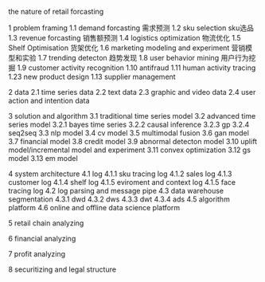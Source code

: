 the nature of retail forcasting

1 problem framing
1.1 demand forcasting 需求预测
1.2 sku selection     sku选品
1.3 revenue forcasting 销售额预测
1.4 logistics optimization 物流优化
1.5 Shelf Optimisation 货架优化 
1.6 marketing modeling and experiment 营销模型和实验
1.7 trending detecton 趋势发现
1.8 user behavior mining 用户行为挖掘
1.9 customer activity recognition 
1.10 antifraud
1.11 human activity tracing
1.23 new product design
1.13 supplier management

2 data
2.1 time series data
2.2 text data
2.3 graphic and video data
2.4 user action and intention data

3 solution and algorithm
3.1 traditional time series model
3.2 advanced time series model
3.2.1 bayes time series
3.2.2 causal inference
3.2.3 gp
3.2.4 seq2seq
3.3 nlp model
3.4 cv model
3.5 multimodal fusion
3.6 gan model
3.7 financial model
3.8 credit model
3.9 abnormal detecton model
3.10 uplift model/incremental model and experiment
3.11 convex optimization
3.12 gs model
3.13 em model

4 system architecture
4.1 log
4.1.1 sku tracing log
4.1.2 sales log
4.1.3 customer log
4.1.4 shelf log
4.1.5 eviroment and context log
4.1.5 face tracing log
4.2 log parsing and message pipe
4.3 data warehouse segmentation
4.3.1 dwd
4.3.2 dws
4.3.3 dwt
4.3.4 ads
4.5 algorithm platform
4.6 online and offline data science platform

5 retail chain analyzing 

6 financial analyzing

7 profit analyzing

8 securitizing and legal structure
